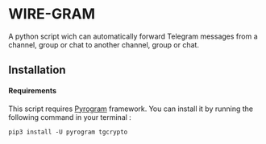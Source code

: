 # WIRE-GRAM
A python script wich can automatically forward Telegram messages from a channel, group or chat to another channel, group or chat.

## Installation

#### Requirements
This script requires [Pyrogram](https://docs.pyrogram.org/) framework. You can install it by running the following command in your terminal :

```pip3 install -U pyrogram tgcrypto```
